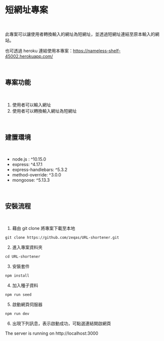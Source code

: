 # 短網址專案

<br>

此專案可以讓使用者轉換輸入的網址為短網址，並透過短網址連結至原本輸入的網站。

也可透過 heroku 連結使用本專案：https://nameless-shelf-45002.herokuapp.com/

<br>

## 專案功能

<br>

1. 使用者可以輸入網址
2. 使用者可以轉換輸入網址為短網址

<br>

## 建置環境

<br>

* node.js : ^10.15.0
* express: ^4.17.1
* express-handlebars: ^5.3.2
* method-override: ^3.0.0
* mongoose: ^5.13.3

<br>

## 安裝流程

<br>

1. 藉由 git clone 將專案下載至本地
```
git clone https://github.com/zeqas/URL-shortener.git
```
2. 進入專案資料夾
```
cd URL-shortener
```
3. 安裝套件
```
npm install
```
4. 加入種子資料
```
npm run seed
```
5. 啟動網頁伺服器
```
npm run dev
```
6. 出現下列訊息，表示啟動成功，可點選連結開啟網頁

The server is running on http://localhost:3000